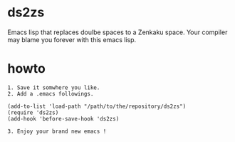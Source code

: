 # ds2zs
Emacs lisp that replaces doulbe spaces to a Zenkaku space.
Your compiler may blame you forever with this emacs lisp.

# howto
	1. Save it somwhere you like.
	2. Add a .emacs followings.
   ```Emacs Lisp
   (add-to-list 'load-path "/path/to/the/repository/ds2zs")
   (require 'ds2zs)
   (add-hook 'before-save-hook 'ds2zs)
   ```
	3. Enjoy your brand new emacs !
